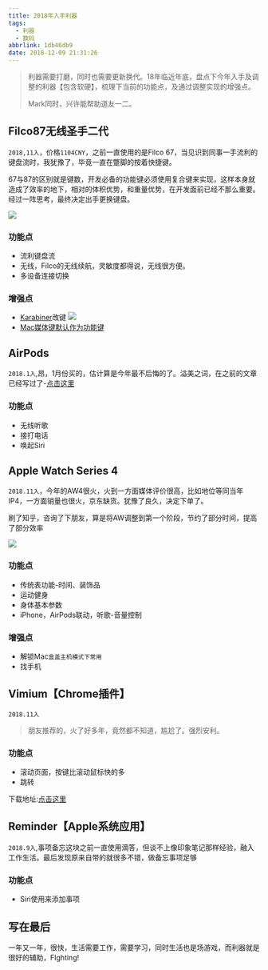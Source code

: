 ```yaml
---
title: 2018年入手利器
tags:
  - 利器
  - 数码
abbrlink: 1db46db9
date: 2018-12-09 21:31:26
---
```


> 利器需要打磨，同时也需要更新换代。18年临近年底，盘点下今年入手及调整的利器【包含软硬】，梳理下当前的功能点，及通过调整实现的增强点。
> 
> Mark同时，兴许能帮助道友一二。


## Filco87无线圣手二代
`2018,11入`，价格`1104CNY`，之前一直使用的是Filco 67，当见识到同事一手流利的键盘流时，我犹豫了，毕竟一直在蹩脚的按着快捷键。

67与87的区别就是键数，开发必备的功能键必须使用复合键来实现，这样本身就造成了效率的地下，相对的体积优势，和重量优势，在开发面前已经不那么重要。经过一阵思考，最终决定出手更换键盘。

![](https://static.1991421.cn/2018-12-09-IMG_1232.JPG)

### 功能点
- 流利键盘流
- 无线，Filco的无线续航，灵敏度都得说，无线很方便。
- 多设备连接切换

### 增强点
- [Karabiner](https://pqrs.org/osx/karabiner/)改键
![](https://static.1991421.cn/2018-12-09-130930.png)
- [Mac媒体键默认作为功能键](https://github.com/alanhg/mac-question/issues/19)

## AirPods 
`2018.1入`,昂，1月份买的，估计算是今年最不后悔的了。溢美之词，在之前的文章已经写过了-[点击这里](https://1991421.cn/2018/04/22/a73d3c69/)

### 功能点
- 无线听歌
- 接打电话
- 唤起Siri

## Apple Watch Series 4
`2018.11入`，今年的AW4很火，火到一方面媒体评价很高，比如地位等同当年IP4，一方面销量也很火，京东缺货。犹豫了良久，决定下单了。

刷了知乎，咨询了下朋友，算是将AW调整到第一个阶段，节约了部分时间，提高了部分效率

![](https://static.1991421.cn/2018-12-09-133812.png)

### 功能点
- 传统表功能-时间、装饰品
- 运动健身
- 身体基本参数
- iPhone，AirPods联动，听歌-音量控制

### 增强点
- 解锁Mac`盒盖主机模式下常用`
- 找手机

## Vimium【Chrome插件】
`2018.11入`
> 朋友推荐的，火了好多年，竟然都不知道，尴尬了。强烈安利。

### 功能点
- 滚动页面，按键比滚动鼠标快的多
- 跳转


下载地址:[点击这里](https://github.com/philc/vimium)

## Reminder【Apple系统应用】
`2018.9入`,事项备忘这块之前一直使用滴答，但谈不上像印象笔记那样经验，融入工作生活。最后发现原来自带的就很多不错，做备忘事项足够

### 功能点
- Siri使用来添加事项

## 写在最后
一年又一年，很快，生活需要工作，需要学习，同时生活也是场游戏，而利器就是很好的辅助，FIghting!
